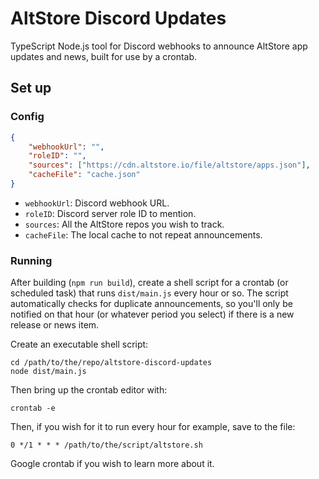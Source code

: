 # AltStore Discord Updates

TypeScript Node.js tool for Discord webhooks to announce AltStore app updates and news, built for use
by a crontab.

## Set up

### Config

```json
{
	"webhookUrl": "",
	"roleID": "",
	"sources": ["https://cdn.altstore.io/file/altstore/apps.json"],
	"cacheFile": "cache.json"
}
```

- `webhookUrl`: Discord webhook URL.
- `roleID`: Discord server role ID to mention.
- `sources`: All the AltStore repos you wish to track.
- `cacheFile`: The local cache to not repeat announcements.

### Running

After building (`npm run build`), create a shell script for a crontab (or scheduled task) that runs `dist/main.js` every
hour or so. The script automatically checks for duplicate announcements, so you'll only be notified
on that hour (or whatever period you select) if there is a new release or news item.

Create an executable shell script:

```
cd /path/to/the/repo/altstore-discord-updates
node dist/main.js
```

Then bring up the crontab editor with:

```
crontab -e
```

Then, if you wish for it to run every hour for example, save to the file:

```
0 */1 * * * /path/to/the/script/altstore.sh
```

Google crontab if you wish to learn more about it.
